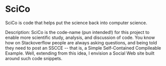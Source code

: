 SciCo
=====

SciCo is code that helps put the science back into computer science.

Description: SciCo is the code-name (pun intended!) for this project to enable more scientific study, analysis, and discussion of code. You know how on Stackoverflow people are always asking questions, and being told they need to post an SSCCE -- that is, a Simple Self-Contained Compileable Example. Well, extending from this idea, I envision a Social Web site built around such code snippets. 